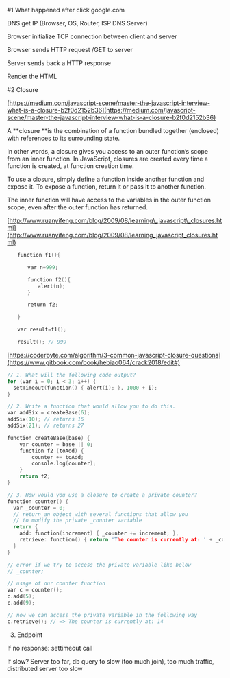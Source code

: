 \#1 What happened after click google.com

DNS get IP \(Browser, OS, Router, ISP DNS Server\)

Browser initialize TCP connection between client and server

Browser sends HTTP request /GET to server

Server sends back a HTTP response

Render the HTML



\#2 Closure

[https://medium.com/javascript-scene/master-the-javascript-interview-what-is-a-closure-b2f0d2152b36](https://medium.com/javascript-scene/master-the-javascript-interview-what-is-a-closure-b2f0d2152b36)

A **closure **is the combination of a function bundled together \(enclosed\) with references to its surrounding state.

In other words, a closure gives you access to an outer function’s scope from an inner function. In JavaScript, closures are created every time a function is created, at function creation time.

To use a closure, simply define a function inside another function and expose it. To expose a function, return it or pass it to another function.

The inner function will have access to the variables in the outer function scope, even after the outer function has returned.

[http://www.ruanyifeng.com/blog/2009/08/learning\_javascript\_closures.html](http://www.ruanyifeng.com/blog/2009/08/learning_javascript_closures.html)

```cpp
　　function f1(){

　　　　var n=999;

　　　　function f2(){
　　　　　　alert(n); 
　　　　}

　　　　return f2;

　　}

　　var result=f1();

　　result(); // 999


```

[https://coderbyte.com/algorithm/3-common-javascript-closure-questions](https://www.gitbook.com/book/hebiao064/crack2018/edit#)

```cpp
// 1. What will the following code output?
for (var i = 0; i < 3; i++) {
  setTimeout(function() { alert(i); }, 1000 + i);
}

// 2. Write a function that would allow you to do this.
var addSix = createBase(6);
addSix(10); // returns 16
addSix(21); // returns 27

function createBase(base) {
	var counter = base || 0;
	function f2 (toAdd) {
		counter += toAdd;
		console.log(counter);
	}
	return f2;
}

// 3. How would you use a closure to create a private counter?
function counter() {
  var _counter = 0;
  // return an object with several functions that allow you
  // to modify the private _counter variable
  return {
    add: function(increment) { _counter += increment; },
    retrieve: function() { return 'The counter is currently at: ' + _counter; }
  }
}

// error if we try to access the private variable like below
// _counter;

// usage of our counter function
var c = counter();
c.add(5); 
c.add(9); 

// now we can access the private variable in the following way
c.retrieve(); // => The counter is currently at: 14
```



3. Endpoint

If no response: settimeout call 

If slow?  Server too far, db query to slow \(too much join\), too much traffic,  distributed server too slow

